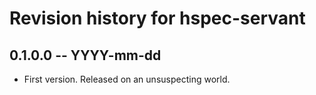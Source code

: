 # Revision history for hspec-servant

## 0.1.0.0  -- YYYY-mm-dd

* First version. Released on an unsuspecting world.
